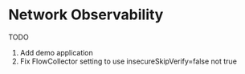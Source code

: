 # Network Observability

TODO
1. Add demo application
2. Fix FlowCollector setting to use insecureSkipVerify=false not true
